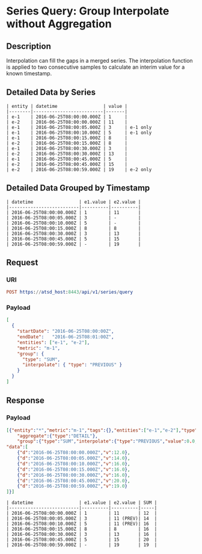 # Series Query: Group Interpolate without Aggregation

## Description

Interpolation can fill the gaps in a merged series. The interpolation function is applied to two consecutive samples to calculate an interim value for a known timestamp.

## Detailed Data by Series

```ls
| entity | datetime                 | value | 
|--------|--------------------------|-------| 
| e-1    | 2016-06-25T08:00:00.000Z | 1     | 
| e-2    | 2016-06-25T08:00:00.000Z | 11    | 
| e-1    | 2016-06-25T08:00:05.000Z | 3     | e-1 only
| e-1    | 2016-06-25T08:00:10.000Z | 5     | e-1 only
| e-1    | 2016-06-25T08:00:15.000Z | 8     | 
| e-2    | 2016-06-25T08:00:15.000Z | 8     | 
| e-1    | 2016-06-25T08:00:30.000Z | 3     | 
| e-2    | 2016-06-25T08:00:30.000Z | 13    | 
| e-1    | 2016-06-25T08:00:45.000Z | 5     | 
| e-2    | 2016-06-25T08:00:45.000Z | 15    | 
| e-2    | 2016-06-25T08:00:59.000Z | 19    | e-2 only
```

## Detailed Data Grouped by Timestamp

```ls
| datetime                 | e1.value | e2.value | 
|--------------------------|----------|----------| 
| 2016-06-25T08:00:00.000Z | 1        | 11       | 
| 2016-06-25T08:00:05.000Z | 3        | -        | 
| 2016-06-25T08:00:10.000Z | 5        | -        | 
| 2016-06-25T08:00:15.000Z | 8        | 8        | 
| 2016-06-25T08:00:30.000Z | 3        | 13       | 
| 2016-06-25T08:00:45.000Z | 5        | 15       | 
| 2016-06-25T08:00:59.000Z | -        | 19       | 
```

## Request

### URI

```elm
POST https://atsd_host:8443/api/v1/series/query
```

### Payload

```json
[
  {
    "startDate": "2016-06-25T08:00:00Z",
    "endDate":   "2016-06-25T08:01:00Z",
    "entities": ["e-1", "e-2"],
    "metric": "m-1",
    "group": {
      "type": "SUM",
	  "interpolate": { "type": "PREVIOUS" }
    }
  }
]
```

## Response

### Payload

```json
[{"entity":"*","metric":"m-1","tags":{},"entities":["e-1","e-2"],"type":"HISTORY",
	"aggregate":{"type":"DETAIL"},
	"group":{"type":"SUM","interpolate":{"type":"PREVIOUS","value":0.0,"extend":false},"order":0},
"data":[
	{"d":"2016-06-25T08:00:00.000Z","v":12.0},
	{"d":"2016-06-25T08:00:05.000Z","v":14.0},
	{"d":"2016-06-25T08:00:10.000Z","v":16.0},
	{"d":"2016-06-25T08:00:15.000Z","v":16.0},
	{"d":"2016-06-25T08:00:30.000Z","v":16.0},
	{"d":"2016-06-25T08:00:45.000Z","v":20.0},
	{"d":"2016-06-25T08:00:59.000Z","v":19.0}
]}]
```

```ls
| datetime                 | e1.value | e2.value | SUM | 
|--------------------------|----------|----------|-----| 
| 2016-06-25T08:00:00.000Z | 1        | 11       | 12  | 
| 2016-06-25T08:00:05.000Z | 3        | 11 (PREV)| 14  | 
| 2016-06-25T08:00:10.000Z | 5        | 11 (PREV)| 16  | 
| 2016-06-25T08:00:15.000Z | 8        | 8        | 16  | 
| 2016-06-25T08:00:30.000Z | 3        | 13       | 16  | 
| 2016-06-25T08:00:45.000Z | 5        | 15       | 20  | 
| 2016-06-25T08:00:59.000Z | -        | 19       | 19  |
```
